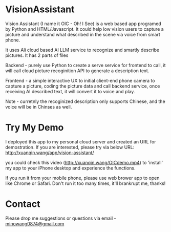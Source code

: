 # VisionAssistant
Vision Assistant (I name it OIC - Oh! I See) is a web based app programed by Python and HTML/Javascript. 
It could help low vision users to capture a picture and understand what described in the scene via voice from smart phone. 

It uses Ali cloud based AI LLM service to recognize and smartly describe pictures. It has 2 parts of files

Backend - purely use Python to create a serve service for frontend to call, it will call cloud picture recoginition API to generate a description text. 

Frontend - a simple interactive UX to initial client-end phone camera to capture a picture, coding the picture data and call backend service, once receiving AI described text, it will convert it to voice and play. 

Note - curretnly the recoginized description only supports Chinese, and the voice will be in Chinses as well. 

# Try My Demo
I deployed this app to my personal cloud server and created an URL for demostration. If you are interested, please try via below URL:
http://xuanqin.wang/app/vision-assistant/

you could check this video (http://xuanqin.wang/OICdemo.mp4) to 'install' my app to your iPhone desktop and experience the functions. 

If you run it from your mobile phone, please use web brower app to open like Chrome or Safari. 
Don't run it too many times, it'll brankrupt me, thanks!


# Contact
Please drop me suggestions or questions via email - minowang0874@gmail.com
